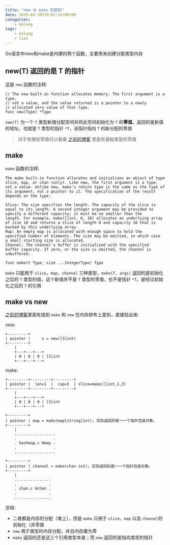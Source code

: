 ```yaml
---
title: "new 与 make 的差别"
date: 2019-03-30T19:02:11+08:00
categories:
    - Golang
tags: 
    - Golang
    - tips
---
```


Go语言中new和make是内建的两个函数，主要用来创建分配类型内存

## new(T) 返回的是 T 的指针
这是 `new` 函数的注释:

```
// The new built-in function allocates memory. The first argument is a type,
// not a value, and the value returned is a pointer to a newly
// allocated zero value of that type.
func new(Type) *Type
```

`new(T)` 为一个 `T` 类型新值分配空间并将此空间初始化为 `T` 的**零值**，返回的是新值的地址，也就是 `T` 类型的指针 `*T`，该指针指向 `T` 的新分配的零值

> 对于有哪些零值可以看看 [之前的博客](https://zhaolion.com/post/golang/upgrade/memory.layout/) 里面有基础类型的零值

## make
`make` 函数的注释:
```
The make built-in function allocates and initializes an object of type slice, map, or chan (only). Like new, the first argument is a type, not a value. Unlike new, make's return type is the same as the type of its argument, not a pointer to it. The specification of the result depends on the type:

Slice: The size specifies the length. The capacity of the slice is
equal to its length. A second integer argument may be provided to
specify a different capacity; it must be no smaller than the
length. For example, make([]int, 0, 10) allocates an underlying array
of size 10 and returns a slice of length 0 and capacity 10 that is
backed by this underlying array.
Map: An empty map is allocated with enough space to hold the
specified number of elements. The size may be omitted, in which case
a small starting size is allocated.
Channel: The channel's buffer is initialized with the specified
buffer capacity. If zero, or the size is omitted, the channel is
unbuffered.

func make(t Type, size ...IntegerType) Type
```

`make` 只能用于 `slice`，`map`，`channel` 三种类型，`make(T, args)` 返回的是初始化之后的 `T` 类型的值，这个新值并不是 `T` 类型的零值，也不是指针 `*T`，是经过初始化之后的 `T` 的引用

## make vs new
[之前的博客](https://zhaolion.com/post/golang/upgrade/memory.layout/)里面有提到 `make` 和 `new` 在内存排布上差别，直接贴出来:

new:

```
+---------+
| pointer |     s = new([3]int)
+---------+
    |
    +---+---+---+
    | 0 | 0 | 0 | [3]int
    +---+---+---+
```

make:

```
+---------+---------+---------+
| pointer |  len=1  |  cap=3  | slice=make([]int,1,3) 
+---------+---------+---------+
    |
    +---+---+---+ 
    | 0 | 0 | 0 | [3]int
    +---+---+---+

+---------+
| pointer | map = make(map[string]int); 实际返回的是⼀一个指针包装对象。
+---------+
    |
    ..................
    .                .
    . hashmap.c Hmap . 
    .                . 
    ..................

+---------+
| pointer | channel = make(chan int); 实际返回的是⼀一个指针包装对象。 
+---------+ 
    |
    ................ 
    .              . 
    . chan.c Hchan . 
    .              .
    ................
```

总结:

- 二者都是内存的分配（堆上），但是 `make` 只用于 `slice`、`map` 以及 `channel`的初始化（非零值
- `new` 用于类型的内存分配，并且内存置为零
- `make` 返回的还是这三个引用类型本身；而 `new` 返回的是指向类型的指针
